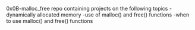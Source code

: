 0x0B-malloc\_free repo containing projects on the following topics
-dynamically allocated memory
-use of malloc() and free() functions
-when to use malloc() and free() functions
